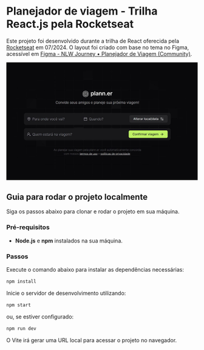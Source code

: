 # Planejador de viagem - Trilha React.js pela Rocketseat 
Este projeto foi desenvolvido durante a trilha de React oferecida pela [Rocketseat](https://www.rocketseat.com.br) em 07/2024. O layout foi criado com base no tema no Figma, acessível em [Figma - NLW Journey • Planejador de Viagem (Community)](https://www.figma.com/design/ptundgtvSf6Cty2Hp6WckC/NLW-Journey-%E2%80%A2-Planejador-de-viagem-(Community)).

![Planejador de viagem - Trilha React.js pela Rocketseat](imagem-exemplo.jpg) 


## Guia para rodar o projeto localmente
Siga os passos abaixo para clonar e rodar o projeto em sua máquina.

### Pré-requisitos
- **Node.js** e **npm** instalados na sua máquina.

### Passos

Execute o comando abaixo para instalar as dependências necessárias:

```bash 
npm install
```

Inicie o servidor de desenvolvimento utilizando:

```bash 
npm start

```
ou, se estiver configurado:

```bash 
npm run dev
```

O Vite irá gerar uma URL local para acessar o projeto no navegador.